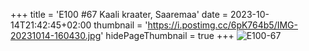+++
title = 'E100 #67 Kaali kraater, Saaremaa'
date = 2023-10-14T21:42:45+02:00
thumbnail = 'https://i.postimg.cc/6pK764b5/IMG-20231014-160430.jpg'
hidePageThumbnail = true
+++
![E100-67](https://i.postimg.cc/6pK764b5/IMG-20231014-160430.jpg)